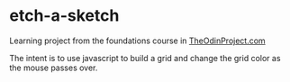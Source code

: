 # etch-a-sketch
Learning project from the foundations course in [TheOdinProject.com](https://www.theodinproject.com/paths/foundations/courses/foundations/lessons/etch-a-sketch-project)

The intent is to use javascript to build a grid and change the grid color as the mouse passes over. 
